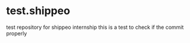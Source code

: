 # test.shippeo
test repository for shippeo internship
this is a test to check if the commit properly
